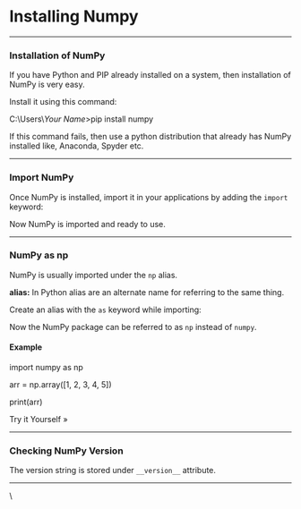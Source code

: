 # Installing Numpy

***

### Installation of NumPy

If you have Python and PIP already installed on a system, then installation of NumPy is very easy.

Install it using this command:

C:\Users\\_Your Name_>pip install numpy

If this command fails, then use a python distribution that already has NumPy installed like, Anaconda, Spyder etc.

***

### Import NumPy

Once NumPy is installed, import it in your applications by adding the `import` keyword:

Now NumPy is imported and ready to use.

***

### NumPy as np

NumPy is usually imported under the `np` alias.

**alias:** In Python alias are an alternate name for referring to the same thing.

Create an alias with the `as` keyword while importing:

Now the NumPy package can be referred to as `np` instead of `numpy`.

#### Example

import numpy as np

arr = np.array(\[1, 2, 3, 4, 5])

print(arr)

Try it Yourself »

***

### Checking NumPy Version

The version string is stored under `__version__` attribute.

***

\
